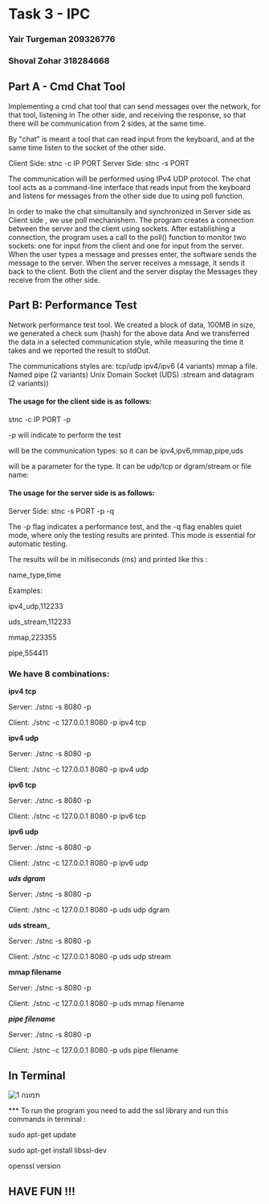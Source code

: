 # Task 3 - IPC 

### Yair Turgeman 209326776

### Shoval Zohar 318284668

## Part A - Cmd Chat Tool

Implementing a cmd chat tool that can send messages over the network, for that tool, listening in
The other side, and receiving the response, so that there will be communication from 2 sides, at the same time.

By "chat" is meant a tool that can read input from the keyboard, and at the same time listen to the socket
of the other side.

Client Side: stnc -c IP PORT
Server Side: stnc -s PORT

The communication will be performed using IPv4 UDP protocol.
The chat tool acts as a command-line interface that reads input from the keyboard and listens for messages from the other side due to using poll function.

In order to make the chat simultansily and synchronized in Server side as Client side , we use poll mechanishem.
The program creates a connection between the server and the client using sockets. After establishing a connection, the program uses a call to the poll() function to monitor two sockets: one for input from the client and one for input from the server. When the user types a message and presses enter, the software sends the message to the server. When the server receives a message, it sends it back to the client. Both the client and the server display the
Messages they receive from the other side.

## Part B: Performance Test
Network performance test tool.
We created a block of data, 100MB in size, we generated a check sum (hash) for the above data
And we transferred the data in a selected communication style, while measuring the time it takes
and we reported the result to stdOut.

The communications styles are:
tcp/udp ipv4/ipv6 (4 variants)
mmap a file. Named pipe (2 variants)
Unix Domain Socket (UDS) :stream and datagram (2 variants))

#### The usage for the client side is as follows:

stnc -c IP PORT -p <type> <param>
  
-p will indicate to perform the test

<type> will be the communication types: so it can be ipv4,ipv6,mmap,pipe,uds

<param> will be a parameter for the type. It can be udp/tcp or dgram/stream or file name:
  
#### The usage for the server side is as follows:

Server Side: stnc -s PORT -p -q

The -p flag indicates a performance test, and the -q flag enables quiet mode, where only the testing results are printed. This mode is essential for automatic testing.

The results will be in milliseconds (ms) and printed like this :

name_type,time

Examples:

ipv4_udp,112233

uds_stream,112233

mmap,223355

pipe,554411

### We have 8 combinations:
____ipv4 tcp____
  
Server:
 ./stnc -s 8080 -p 

 Client:
./stnc -c 127.0.0.1 8080 -p ipv4 tcp
  
____ipv4 udp____

Server:
./stnc -s 8080 -p 

Client:
./stnc -c 127.0.0.1 8080 -p ipv4 udp
  
____ipv6 tcp____
  
Server:
./stnc -s 8080 -p 

Client:
./stnc -c 127.0.0.1 8080 -p ipv6 tcp
  
____ipv6 udp____

Server:
./stnc -s 8080 -p 

Client:
./stnc -c 127.0.0.1 8080 -p ipv6 udp
 
_____uds dgram_____
 
Server:
./stnc -s 8080 -p 

Client:
./stnc -c 127.0.0.1 8080 -p uds udp dgram
  
____uds stream_____
 
Server:
./stnc -s 8080 -p 

Client:
./stnc -c 127.0.0.1 8080 -p uds udp stream
  
____mmap filename____
  
 Server:
./stnc -s 8080 -p 

Client:
./stnc -c 127.0.0.1 8080 -p uds mmap filename
  
_____pipe filename_____
 
 Server:
./stnc -s 8080 -p 

Client:
./stnc -c 127.0.0.1 8080 -p uds pipe filename

## In Terminal


 ![תמונה 1](https://github.com/ShovalZ97/IPC_3/assets/118892976/23710c4e-5b12-4508-9813-262c44d228a9)
  
 *** To run the program you need to add the ssl library and run this commands in terminal :

sudo apt-get update

sudo apt-get install libssl-dev

openssl version
 
## HAVE FUN !!! 
